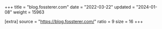 +++
title = "blog.fossterer.com"
date = "2022-03-22"
updated = "2024-01-08"
weight = 15963

[extra]
source = "https://blog.fossterer.com/"
ratio = 9
size = 16
+++
